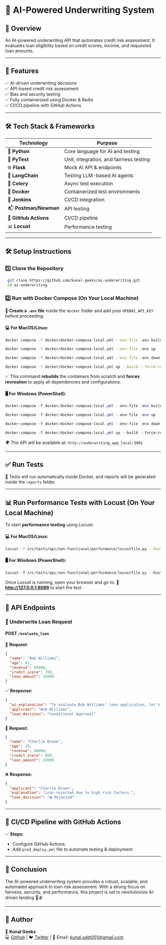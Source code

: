 # 🏦 AI-Powered Underwriting System

## 📌 Overview
An AI-powered underwriting API that automates credit risk assessment. It evaluates loan eligibility based on credit scores, income, and requested loan amounts.

---

## 🚀 Features
✅ AI-driven underwriting decisions  
✅ API-based credit risk assessment  
✅ Bias and security testing  
✅ Fully containerized using Docker & Redis  
✅ CI/CD pipeline with GitHub Actions  

---

## 🛠️ Tech Stack & Frameworks

| Technology    | Purpose                          |
|--------------|---------------------------------|
| 🐍 **Python**  | Core language for AI and testing  |
| 🧪 **PyTest**  | Unit, integration, and fairness testing |
| 🌐 **Flask**  | Mock AI API & endpoints |
| 🤖 **LangChain**  | Testing LLM-based AI agents |
| 🎯 **Celery**  | Async test execution |
| 🐳 **Docker**  | Containerized test environments |
| 🔄 **Jenkins**  | CI/CD integration |
| 📬 **Postman/Newman**  | API testing |
| 🚀 **GitHub Actions**  | CI/CD pipeline |
| 📊 **Locust**  | Performance testing |

---

## 🛠️ Setup Instructions

### 1️⃣ Clone the Repository
```bash
 git clone https://github.com/kunal-geeks/ai-underwriting.git
 cd ai-underwriting
```

### 2️⃣ Run with Docker Compose (On Your Local Machine)

🔹 **Create a `.env` file** inside the `docker` folder and add your `OPENAI_API_KEY` before proceeding.

#### 💻 For **MacOS/Linux:**
```bash
docker compose -f docker/docker-compose-local.yml --env-file .env build --no-cache
```
```bash
docker compose -f docker/docker-compose-local.yml --env-file .env up
```
```bash
docker compose -f docker/docker-compose-local.yml --env-file .env down
```
```bash
docker compose -f docker/docker-compose-local.yml up --build --force-recreate
```
✅ This command **rebuilds** the containers from scratch and **forces recreation** to apply all dependencies and configurations.

#### 🖥️ For **Windows (PowerShell):**
```powershell
docker-compose -f docker/docker-compose-local.yml --env-file .env build --no-cache
```
```powershell
docker-compose -f docker/docker-compose-local.yml --env-file .env up
```
```powershell
docker-compose -f docker/docker-compose-local.yml --env-file .env down
```
```powershell
docker-compose -f docker/docker-compose-local.yml up --build --force-recreate
```
🌍 The API will be available at: `http://underwriting_app_local:5001`

---

## ✅ Run Tests
📌 Tests will run automatically inside Docker, and reports will be generated inside the `reports` folder.

---

## 📊 Run Performance Tests with Locust (On Your Local Machine)

To start **performance testing** using Locust:

#### 💻 For **MacOS/Linux:**
```bash
locust -f src/tests/api/non-functional/performance/locustfile.py --host=http://127.0.0.1:5000
```
#### 🖥️ For **Windows (PowerShell):**
```powershell
locust -f src/tests/api/non-functional/performance/locustfile.py --host=http://127.0.0.1:5000
```
Once Locust is running, open your browser and go to:
📌 **http://127.0.0.1:8089** to start the test.

---

## 🔗 API Endpoints

### 🚀 Underwrite Loan Request
#### **POST** `/evaluate_loan`
📩 **Request:**
```json
{
  "name": "Bob Williams",
  "age": 42,
  "revenue": 80000,
  "credit_score": 700,
  "loan_amount": 35000
}
```

✅ **Response:**
```json
{
  "ai_explanation": "To evaluate Bob Williams' loan application, let's assess the provided data against the defined criteria:\n\n- **Credit Score**: 700\n- **Annual Revenue**: $80,000\n- **Loan Amount Requested**: $35,000\n\nSince Bob's credit score and revenue fall into the Medium Risk category and the loan amount requested is also within the acceptable range for this category:\n\n**Decision**: Medium Risk (Conditional Approval)\n\n**Explanation**: Bob Williams meets the criteria for a Medium Risk application. The recommended action is to issue a **conditional approval** for the loan, possibly requiring additional documentation.",
  "applicant": "Bob Williams",
  "loan_decision": "Conditional Approval"
}
```

📩 **Request:**
```json
{
  "name": "Charlie Brown",
  "age": 29,
  "revenue": 40000,
  "credit_score": 600,
  "loan_amount": 25000
}
```

❌ **Response:**
```json
{
  "applicant": "Charlie Brown",
  "explanation": "Loan rejected due to high risk factors.",
  "loan_decision": "❌ Rejected"
}
```

---

## 🚀 CI/CD Pipeline with GitHub Actions
✅ **Steps:**
- Configure GitHub Actions.
- Add `prod_deploy.yml` file to automate testing & deployment.

---

## 🎯 Conclusion
The AI-powered underwriting system provides a robust, scalable, and automated approach to loan risk assessment. With a strong focus on fairness, security, and performance, this project is set to revolutionize AI-driven lending 🚀💰

---

## 📌 Author
🔹 **Kunal Geeks**  
💻 [GitHub](https://github.com/kunal-geeks) | 🐦 [Twitter](https://x.com/kunal_ucet) | 📧 Email: kunal.sdet001@gmail.com

